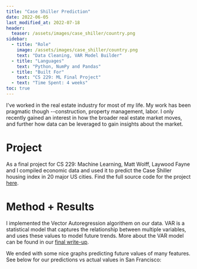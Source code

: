 ```yaml
---
title: "Case Shiller Prediction"
date: 2022-06-05
last_modified_at: 2022-07-18
header:
  teaser: /assets/images/case_shiller/country.png
sidebar:
  - title: "Role"
    image: /assets/images/case_shiller/country.png
    text: "Data Cleaning, VAR Model Builder"
  - title: "Languages"
    text: "Python, NumPy and Pandas"    
  - title: "Built For"
    text: "CS 229: ML Final Project"
  - text: "Time Spent: 4 weeks"
toc: true
---
```


I've worked in the real estate industry for most of my life. My work has been pragmatic though --construction, property management, labor. I only recently gained an interest in how the broader real estate market moves, and further how data can be leveraged to gain insights about the market.

# Project

As a final project for CS 229: Machine Learning, Matt Wolff, Laywood Fayne and I compiled economic data and used it to predict the Case Shiller housing index in 20 major US cities. Find the full source code for the project [here][repo].

# Method + Results

I implemented the Vector Autoregression algorithem on our data. VAR is a statistical model that captures the relationship between multiple variables, and uses these values to model future trends. More about the VAR model can be found in our [final write-up][write].

We ended with some nice graphs predicting future values of many features. See below for our predictions vs actual values in San Francisco:

<img src="{{ site.url }}{{ site.baseurl }}/assets/images/case_shiller/sf.png" alt="">


[repo]: https://github.com/AriWebb/case-shiller-prediction
[write]: https://github.com/AriWebb/case-shiller-prediction/blob/main/CS229__Project_Final_Report.pdf